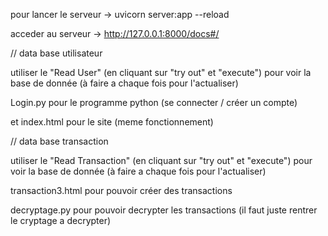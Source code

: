 pour lancer le serveur -> uvicorn server:app --reload

acceder au serveur -> http://127.0.0.1:8000/docs#/

// data base utilisateur 


utiliser le "Read User" (en cliquant sur "try out" et "execute") pour voir la base de donnée (à faire a chaque fois pour l'actualiser)

Login.py pour le programme python (se connecter / créer un compte)

et index.html pour le site (meme fonctionnement) 

// data base transaction

utiliser le "Read Transaction" (en cliquant sur "try out" et "execute") pour voir la base de donnée (à faire a chaque fois pour l'actualiser)

transaction3.html pour pouvoir créer des transactions

decryptage.py pour pouvoir decrypter les transactions (il faut juste rentrer le cryptage a decrypter)